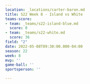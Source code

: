 ```yaml
---
location: _locations/carter-baron.md
title: S22 Week 8 - Island vs White
teams-score:
- team: _teams/s22-island-blue.md
  score: 0
- team: _teams/s22-white.md
  score: 36
field: "2"
date: 2022-05-08T09:30:00.000-04:00
season: 22
week: 8
mvp: ''
game-ball: ''
sportsperson: ''

---
```

